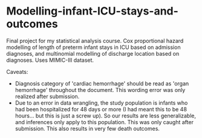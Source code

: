 # Modelling-infant-ICU-stays-and-outcomes
Final project for my statistical analysis course. Cox proportional hazard modelling of length of preterm infant stays in ICU based on admission diagnoses, and multinomial modelling of discharge location based on diagnoses. Uses MIMIC-III dataset.

Caveats:  
- Diagnosis category of 'cardiac hemorrhage' should be read as 'organ hemorrhage' throughout the document. This wording error was only realized after submission. 
- Due to an error in data wrangling, the study population is infants who had been hospitalized for 48 days or more (I had meant this to be 48 hours... but this is just a screw up). So our results are less generalizable, and inferences only apply to this population. This was only caught after submission. This also results in very few death outcomes.
